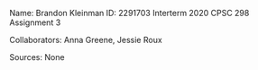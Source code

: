 Name: Brandon Kleinman
ID: 2291703
Interterm 2020 CPSC 298 Assignment 3

Collaborators: Anna Greene, Jessie Roux

Sources: None
